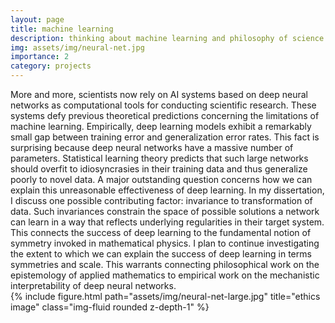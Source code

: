 ```yaml
---
layout: page
title: machine learning
description: thinking about machine learning and philosophy of science
img: assets/img/neural-net.jpg
importance: 2
category: projects
---
```

<div class="row justify-content-sm-center">
    <div class="col-sm-8 mt-3 mt-md-0">
        More and more, scientists now rely on AI systems based on deep neural networks as computational tools for conducting scientific research. These systems defy previous theoretical predictions concerning the limitations of machine learning. Empirically, deep learning models exhibit a remarkably small gap between training error and generalization error rates. This fact is surprising because deep neural networks have a massive number of parameters. Statistical learning theory predicts that such large networks should overfit to idiosyncrasies in their training data and thus generalize poorly to novel data. A major outstanding question concerns how we can explain this unreasonable effectiveness of deep learning. In my dissertation, I discuss one possible contributing factor: invariance to transformation of data. Such invariances constrain the space of possible solutions a network can learn in a way that reflects underlying regularities in their target system. This connects the success of deep learning to the fundamental notion of symmetry invoked in mathematical physics. I plan to continue investigating the extent to which we can explain the success of deep learning in terms symmetries and scale. This warrants connecting philosophical work on the epistemology of applied mathematics to empirical work on the mechanistic interpretability of deep neural networks.
    </div>
    <div class="col-sm-4 mt-3 mt-md-0">
        {% include figure.html path="assets/img/neural-net-large.jpg" title="ethics image" class="img-fluid rounded z-depth-1" %}
    </div>
</div>
